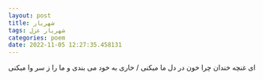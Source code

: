 ```yaml
---
layout: post
title: شهریار
tags: شهریار غزل
categories: poem
date: 2022-11-05 12:27:35.458131
---
```


ای غنچه خندان چرا خون در دل ما میکنی / خاری به خود می بندی و ما را ز سر وا میکنی